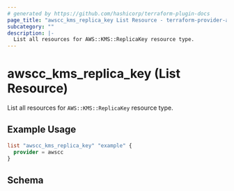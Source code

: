 ```yaml
---
# generated by https://github.com/hashicorp/terraform-plugin-docs
page_title: "awscc_kms_replica_key List Resource - terraform-provider-awscc"
subcategory: ""
description: |-
  List all resources for AWS::KMS::ReplicaKey resource type.
---
```


# awscc_kms_replica_key (List Resource)

List all resources for `AWS::KMS::ReplicaKey` resource type.

## Example Usage

```terraform
list "awscc_kms_replica_key" "example" {
  provider = awscc
}
```

<!-- schema generated by tfplugindocs -->
## Schema
